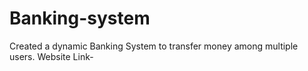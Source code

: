 # Banking-system
Created a dynamic Banking System to transfer money among multiple users.
Website Link- 